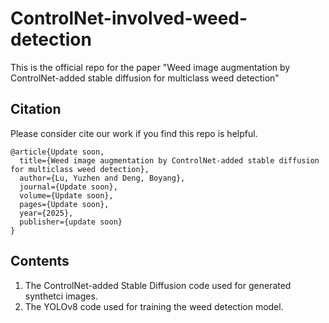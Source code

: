# ControlNet-involved-weed-detection
This is the official repo for the paper "Weed image augmentation by ControlNet-added stable diffusion for multiclass weed detection"

## Citation
Please consider cite our work if you find this repo is helpful.
```
@article{Update soon,
  title={Weed image augmentation by ControlNet-added stable diffusion for multiclass weed detection},
  author={Lu, Yuzhen and Deng, Boyang},
  journal={Update soon},
  volume={Update soon},
  pages={Update soon},
  year={2025},
  publisher={update soon}
}
```

## Contents

1) The ControlNet-added Stable Diffusion code used for generated synthetci images.
2) The YOLOv8 code used for training the weed detection model.